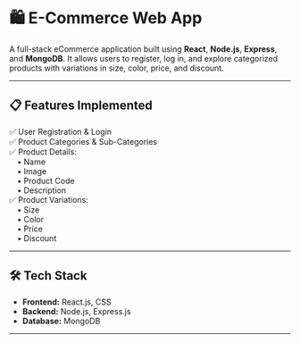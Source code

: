 # 🛍️ E-Commerce Web App

A full-stack eCommerce application built using **React**, **Node.js**, **Express**, and **MongoDB**. It allows users to register, log in, and explore categorized products with variations in size, color, price, and discount.

---

## 📋 Features Implemented

✅ User Registration & Login  
✅ Product Categories & Sub-Categories  
✅ Product Details:  
 • Name  
 • Image  
 • Product Code  
 • Description  
✅ Product Variations:  
 • Size  
 • Color  
 • Price  
 • Discount  

---

## 🛠 Tech Stack

- **Frontend:** React.js, CSS
- **Backend:** Node.js, Express.js
- **Database:** MongoDB

---



